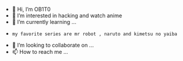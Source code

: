 - 👋 Hi, I’m OB1T0
- 👀 I’m interested in hacking and watch anime
- 🌱 I’m currently learning ...
-     my favorite series are mr robot , naruto and kimetsu no yaiba
- 💞️ I’m looking to collaborate on ...
- 📫 How to reach me ...

<!---
tobirama526/tobirama526 is a ✨ special ✨ repository because its `README.md` (this file) appears on your GitHub profile.
You can click the Preview link to take a look at your changes.
--->
